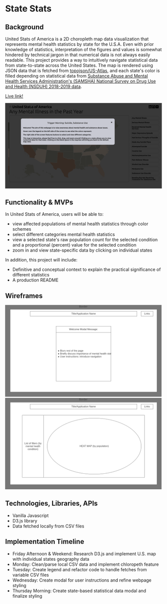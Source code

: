 # State Stats
## Background
United Stats of America is a 2D choropleth map data visualization that represents mental health statistics by state for the U.S.A. Even with prior knowledge of statistics, interpretation of the figures and values is somewhat hindered by technical jargon in that numerical data is not always easily readable. This project provides a way to intuitively navigate statistical data from state-to-state across the United States. The map is rendered using JSON data that is fetched from [topojson/US-Atlas]("https://github.com/topojson/us-atlas"), and each state's color is filled depending on statistical data from [Substance Abuse and Mental Health Services Administration's (SAMSHA) National Survey on Drug Use and Health (NSDUH) 2018-2019 data]("https://www.samhsa.gov/data/data-we-collect/nsduh-national-survey-drug-use-and-health").

[Live link!]("https://g-hor.github.io/united_stats_of_america/")

![Splashpage](./splash_screenshot.png)

## Functionality & MVPs
In United Stats of America, users will be able to:

* view affected populations of mental health statistics through color schemes
* select different categories mental health statistics
* view a selected state's raw population count for the selected condition and a proportional (percent) value for the selected condition
* zoom in and view state-specific data by clicking on individual states


In addition, this project will include:

* Definitive and conceptual context to explain the practical significance of different statistics
* A production README


## Wireframes
![Homepage](./Homepage.png)
![Index](./Index.png)


## Technologies, Libraries, APIs
* Vanilla Javascript
* D3.js library
* Data fetched locally from CSV files

## Implementation Timeline
* Friday Afternoon & Weekend: Research D3.js and implement U.S. map with individual states geography data
* Monday: Clean/parse local CSV data and implement chloropeth feature
* Tuesday: Create legend and refactor code to handle fetches from variable CSV files
* Wednesday: Create modal for user instructions and refine webpage styling
* Thursday Morning: Create state-based statistical data modal and finalize styling